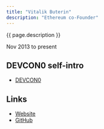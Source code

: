 ```yaml
---
title: "Vitalik Buterin"
description: "Ethereum co-Founder"
---
```


{{ page.description }}

Nov 2013 to present

## DEVCON0 self-intro

- [DEVCON0](https://youtu.be/_BvvUlKDqp0?t=21m)

## Links

- [Website](https://vitalik.eth.limo/)
- [GitHub](https://github.com/vbuterin)
